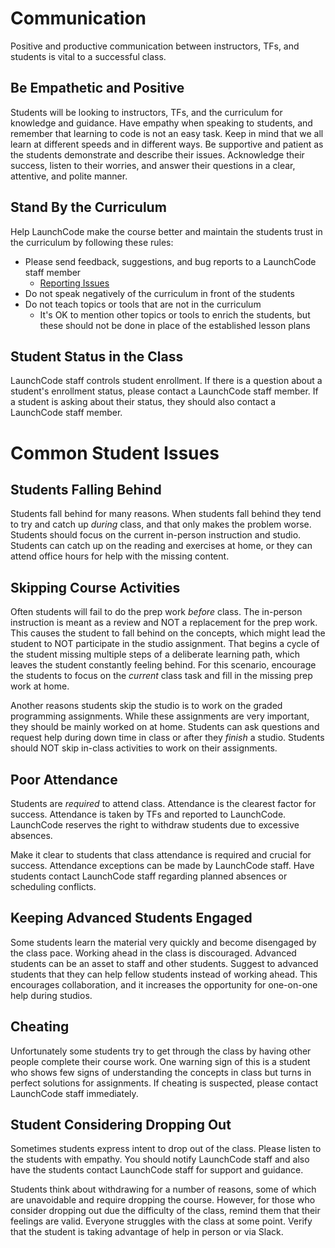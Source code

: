 # Communication
Positive and productive communication between instructors, TFs, and students is vital to a successful class.

## Be Empathetic and Positive
Students will be looking to instructors, TFs, and the curriculum for knowledge and guidance. Have empathy when speaking to students, and remember that learning to code is not an easy task. Keep in mind that we all learn at different speeds and in different ways. Be supportive and patient as the students demonstrate and describe their issues. Acknowledge their success, listen to their worries, and answer their questions in a clear, attentive, and polite manner.

## Stand By the Curriculum
Help LaunchCode make the course better and maintain the students trust in the curriculum by following these rules:
* Please send feedback, suggestions, and bug reports to a LaunchCode staff member
    * [Reporting Issues](https://github.com/LaunchCodeEducation/intro-to-programming-csharp/wiki/Course-Overview-and-Structure#Bug-and-Issue-Reporting)
* Do not speak negatively of the curriculum in front of the students
* Do not teach topics or tools that are not in the curriculum
  * It's OK to mention other topics or tools to enrich the students, but these should not be done in place of the established lesson plans

## Student Status in the Class
LaunchCode staff controls student enrollment. If there is a question about a student's enrollment status, please contact a LaunchCode staff member. If a student is asking about their status, they should also contact a LaunchCode staff member.

# Common Student Issues
## Students Falling Behind
Students fall behind for many reasons. When students fall behind they tend to try and catch up *during* class, and that only makes the problem worse. Students should focus on the current in-person instruction and studio. Students can catch up on the reading and exercises at home, or they can attend office hours for help with the missing content.

## Skipping Course Activities
Often students will fail to do the prep work *before* class. The in-person instruction is meant as a review and NOT a replacement for the prep work. This causes the student to fall behind on the concepts, which might lead the student to NOT participate in the studio assignment. That begins a cycle of the student missing multiple steps of a deliberate learning path, which leaves the student constantly feeling behind. For this scenario, encourage the students to focus on the _current_ class task and fill in the missing prep work at home.

Another reasons students skip the studio is to work on the graded programming assignments. While these assignments are very important, they should be mainly worked on at home. Students can ask questions and request help during down time in class or after they *finish* a studio. Students should NOT skip in-class activities to work on their assignments.

## Poor Attendance 
Students are *required* to attend class. Attendance is the clearest factor for success. Attendance is taken by TFs and reported to LaunchCode. LaunchCode reserves the right to withdraw students due to excessive absences.

Make it clear to students that class attendance is required and crucial for success. Attendance exceptions can be made by LaunchCode staff. Have students contact LaunchCode staff regarding planned absences or scheduling conflicts.

## Keeping Advanced Students Engaged
Some students learn the material very quickly and become disengaged by the class pace. Working ahead in the class is discouraged. Advanced students can be an asset to staff and other students. Suggest to advanced students that they can help fellow students instead of working ahead. This encourages collaboration, and it increases the opportunity for one-on-one help during studios.

## Cheating
Unfortunately some students try to get through the class by having other people complete their course work. One warning sign of this is a student who shows few signs of understanding the concepts in class but turns in perfect solutions for assignments. If cheating is suspected, please contact LaunchCode staff immediately.

## Student Considering Dropping Out
Sometimes students express intent to drop out of the class. Please listen to the students with empathy. You should notify LaunchCode staff and also have the students contact LaunchCode staff for support and guidance.

Students think about withdrawing for a number of reasons, some of which are unavoidable and require dropping the course. However, for those who consider dropping out due the difficulty of the class, remind them that their feelings are valid. Everyone struggles with the class at some point. Verify that the student is taking advantage of help in person or via Slack.